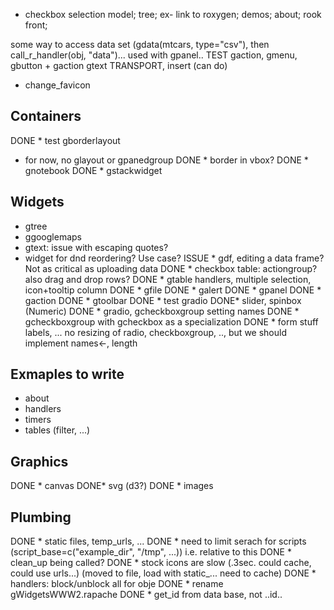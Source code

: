 * checkbox selection model; tree; ex- link to roxygen; demos; about; rook front; 

some way to access data set (gdata(mtcars, type="csv"), then call_r_handler(obj, "data")... used with gpanel.. 
TEST gaction, gmenu, gbutton + gaction
gtext TRANSPORT, insert (can do)

* change_favicon

Containers
-----------
DONE * test gborderlayout
* for now, no glayout or gpanedgroup
DONE * border in vbox?
DONE * gnotebook
DONE * gstackwidget


Widgets
-------
* gtree
* ggooglemaps
* gtext: issue with escaping quotes?
* widget for dnd reordering? Use case?
ISSUE * gdf, editing a data frame? Not as critical as uploading data
DONE * checkbox table: actiongroup? also drag and drop rows?
DONE * gtable handlers, multiple selection, icon+tooltip column
DONE * gfile 
DONE * galert 
DONE * gpanel
DONE * gaction
DONE * gtoolbar
DONE * test gradio
DONE* slider, spinbox (Numeric)
DONE * gradio, gcheckboxgroup setting names
DONE * gcheckboxgroup with gcheckbox as a specialization
DONE * form stuff labels, ... no resizing of radio, checkboxgroup, .., but we should implement names<-, length

Exmaples to write
-------
* about
* handlers
* timers
* tables (filter, ...)


Graphics
--------
DONE * canvas
DONE* svg (d3?)
DONE * images

Plumbing
--------
DONE * static files, temp_urls, ...
DONE * need to limit serach for scripts (script_base=c("example_dir", "/tmp", ...)) i.e. relative to this
DONE * clean_up being called?
DONE * stock icons are slow (.3sec. could cache, could use urls...) (moved to file, load with static_... need to cache)
DONE * handlers: block/unblock all for obje
DONE * rename gWidgetsWWW2.rapache
DONE * get_id from data base, not ..id..



